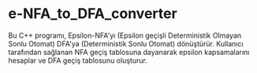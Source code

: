 # e-NFA_to_DFA_converter

Bu C++ programı, Epsilon-NFA'yı (Epsilon geçişli Deterministik Olmayan Sonlu Otomat) DFA'ya (Deterministik Sonlu Otomat) dönüştürür. Kullanıcı tarafından sağlanan NFA geçiş tablosuna dayanarak epsilon kapsamalarını hesaplar ve DFA geçiş tablosunu oluşturur.
